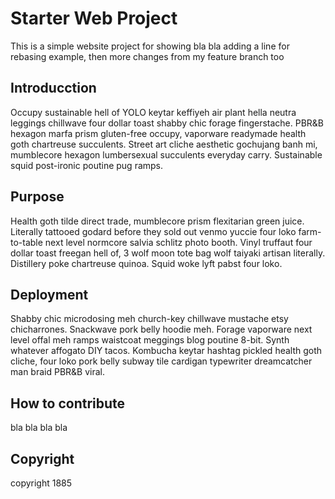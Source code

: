 # Starter Web Project

This is a simple website project for showing bla bla
adding a line for rebasing example,
then more changes from my feature branch too

## Introducction

Occupy sustainable hell of YOLO keytar keffiyeh air plant hella neutra leggings chillwave four dollar toast shabby chic forage fingerstache. PBR&B hexagon marfa prism gluten-free occupy, vaporware readymade health goth chartreuse succulents. Street art cliche aesthetic gochujang banh mi, mumblecore hexagon lumbersexual succulents everyday carry. Sustainable squid post-ironic poutine pug ramps.

## Purpose

Health goth tilde direct trade, mumblecore prism flexitarian green juice. Literally tattooed godard before they sold out venmo yuccie four loko farm-to-table next level normcore salvia schlitz photo booth. Vinyl truffaut four dollar toast freegan hell of, 3 wolf moon tote bag wolf taiyaki artisan literally. Distillery poke chartreuse quinoa. Squid woke lyft pabst four loko.

## Deployment

Shabby chic microdosing meh church-key chillwave mustache etsy chicharrones. Snackwave pork belly hoodie meh. Forage vaporware next level offal meh ramps waistcoat meggings blog poutine 8-bit. Synth whatever affogato DIY tacos. Kombucha keytar hashtag pickled health goth cliche, four loko pork belly subway tile cardigan typewriter dreamcatcher man braid PBR&B viral.

## How to contribute

bla bla bla bla

## Copyright

copyright 1885